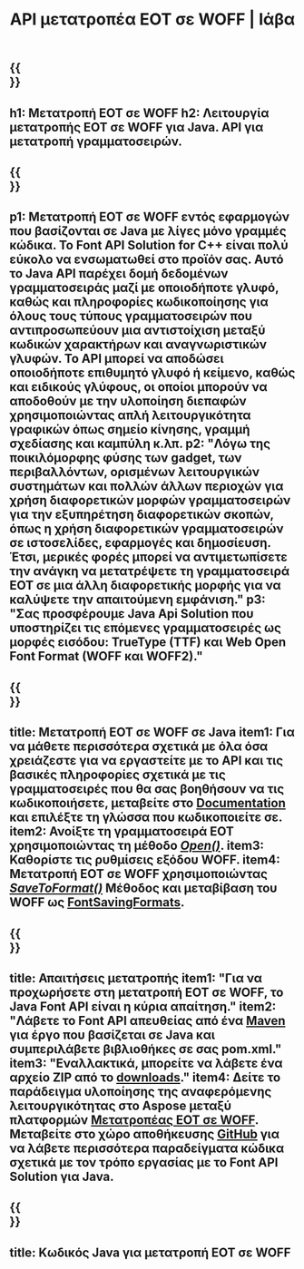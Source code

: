 ﻿---
translation: true
template: /_templates/conversion-child-java.md
title: API μετατροπέα EOT σε WOFF | Ιάβα
description: Μετατρέψτε το EOT σε WOFF χρησιμοποιώντας Java API σε Windows και Linux. Ενσωματώστε αυτήν τη λειτουργία μετατροπής εγγενών γραμματοσειρών EOT σε WOFF στη δική σας λύση.
keywords: eot to woff java api, eot2woff λύση java, eot to woff java
url: /java/conversion/eot-to-woff/
family: font
platformtag: java
feature: conversion
otherformats: TTF WOFF2
---


{{<section banner>}}
---
h1: Μετατροπή EOT σε WOFF
h2: Λειτουργία μετατροπής EOT σε WOFF για Java. API για μετατροπή γραμματοσειρών.
---

{{<section overview>}}
---
p1: Μετατροπή EOT σε WOFF εντός εφαρμογών που βασίζονται σε Java με λίγες μόνο γραμμές κώδικα. Το Font API Solution for С++ είναι πολύ εύκολο να ενσωματωθεί στο προϊόν σας. Αυτό το Java API παρέχει δομή δεδομένων γραμματοσειράς μαζί με οποιοδήποτε γλυφό, καθώς και πληροφορίες κωδικοποίησης για όλους τους τύπους γραμματοσειρών που αντιπροσωπεύουν μια αντιστοίχιση μεταξύ κωδικών χαρακτήρων και αναγνωριστικών γλυφών. Το API μπορεί να αποδώσει οποιοδήποτε επιθυμητό γλυφό ή κείμενο, καθώς και ειδικούς γλύφους, οι οποίοι μπορούν να αποδοθούν με την υλοποίηση διεπαφών χρησιμοποιώντας απλή λειτουργικότητα γραφικών όπως σημείο κίνησης, γραμμή σχεδίασης και καμπύλη κ.λπ.
p2: "Λόγω της ποικιλόμορφης φύσης των gadget, των περιβαλλόντων, ορισμένων λειτουργικών συστημάτων και πολλών άλλων περιοχών για χρήση διαφορετικών μορφών γραμματοσειρών για την εξυπηρέτηση διαφορετικών σκοπών, όπως η χρήση διαφορετικών γραμματοσειρών σε ιστοσελίδες, εφαρμογές και δημοσίευση. Έτσι, μερικές φορές μπορεί να αντιμετωπίσετε την ανάγκη να μετατρέψετε τη γραμματοσειρά EOT σε μια άλλη διαφορετικής μορφής για να καλύψετε την απαιτούμενη εμφάνιση."
p3: "Σας προσφέρουμε Java Api Solution που υποστηρίζει τις επόμενες γραμματοσειρές ως μορφές εισόδου: TrueType (TTF) και Web Open Font Format (WOFF και WOFF2)."
---

{{<section feature1>}}
---
title: Μετατροπή EOT σε WOFF σε Java
item1: Για να μάθετε περισσότερα σχετικά με όλα όσα χρειάζεστε για να εργαστείτε με το API και τις βασικές πληροφορίες σχετικά με τις γραμματοσειρές που θα σας βοηθήσουν να τις κωδικοποιήσετε, μεταβείτε στο [Documentation](https://docs.aspose.com/font/) και επιλέξτε τη γλώσσα που κωδικοποιείτε σε.
item2: Ανοίξτε τη γραμματοσειρά EOT χρησιμοποιώντας τη μέθοδο [*Open()*](https://reference.aspose.com/font/java/com.aspose.font/Font#open-com.aspose.font.FontDefinition-).
item3: Καθορίστε τις ρυθμίσεις εξόδου WOFF.
item4: Μετατροπή EOT σε WOFF χρησιμοποιώντας [*SaveToFormat()*](https://reference.aspose.com/font/java/com.aspose.font/Font#saveToFormat-java.io.OutputStream-com.aspose.font.FontSavingFormats-) Μέθοδος και μεταβίβαση του WOFF ως [FontSavingFormats](https://reference.aspose.com/font/java/com.aspose.font/FontSavingFormats).
---

{{<section feature2>}}
---
title: Απαιτήσεις μετατροπής
item1: "Για να προχωρήσετε στη μετατροπή EOT σε WOFF, το Java Font API είναι η κύρια απαίτηση."
item2: "Λάβετε το Font API απευθείας από ένα [Maven](https://repository.aspose.com/webapp/#/artifacts/browse/tree/General/repo/com/aspose/aspose-font) για έργο που βασίζεται σε Java και συμπεριλάβετε βιβλιοθήκες σε σας pom.xml."
item3: "Εναλλακτικά, μπορείτε να λάβετε ένα αρχείο ZIP από το [downloads](https://downloads.aspose.com/font/java)."
item4: Δείτε το παράδειγμα υλοποίησης της αναφερόμενης λειτουργικότητας στο Aspose μεταξύ πλατφορμών [Μετατροπέας EOT σε WOFF](https://products.aspose.app/font/conversion/eot-to-woff). Μεταβείτε στο χώρο αποθήκευσης [GitHub](https://github.com/aspose-font/Aspose.Font-Documentation/tree/master/java-examples) για να λάβετε περισσότερα παραδείγματα κώδικα σχετικά με τον τρόπο εργασίας με το Font API Solution για Java.
---

{{<section codeexample>}}
---
title: Κωδικός Java για μετατροπή EOT σε WOFF
---
